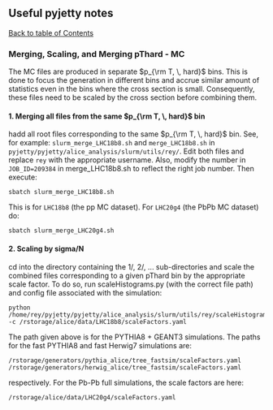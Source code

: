## Useful pyjetty notes
[Back to table of Contents](../README.md)

### Merging, Scaling, and Merging pThard - MC

The MC files are produced in separate $p_{\rm T, \, hard}$ bins. This is done to focus the generation in different bins and accrue similar amount of statistics even in the bins where the cross section is small. Consequently, these files need to be scaled by the cross section before combining them.

#### 1. Merging all files from the same $p_{\rm T, \, hard}$ bin

hadd all root files corresponding to the same $p_{\rm T, \, hard}$ bin. See, for example: ```slurm_merge_LHC18b8.sh``` and ```merge_LHC18b8.sh``` in ```pyjetty/pyjetty/alice_analysis/slurm/utils/rey/```. Edit both files and replace ```rey``` with the appropriate username. Also, modify the number in ```JOB_ID=209384``` in merge_LHC18b8.sh to reflect the right job number. Then execute:

```
sbatch slurm_merge_LHC18b8.sh
```

This is for ```LHC18b8``` (the pp MC dataset). For ```LHC20g4``` (the PbPb MC dataset) do:

```
sbatch slurm_merge_LHC20g4.sh
```

#### 2. Scaling by sigma/N

cd into the directory containing the 1/, 2/, ... sub-directories and scale the combined files corresponding to a given pThard bin by the appropriate scale factor. To do so, run scaleHistograms.py (with the correct file path) and config file associated with the simulation:

```
python /home/rey/pyjetty/pyjetty/alice_analysis/slurm/utils/rey/scaleHistograms.py -c /rstorage/alice/data/LHC18b8/scaleFactors.yaml
```

The path given above is for the PYTHIA8 + GEANT3 simulations. The paths for the fast PYTHIA8 and fast Herwig7 simulations are:

```
/rstorage/generators/pythia_alice/tree_fastsim/scaleFactors.yaml
/rstorage/generators/herwig_alice/tree_fastsim/scaleFactors.yaml
```

respectively. For the Pb-Pb full simulations, the scale factors are here:

```
/rstorage/alice/data/LHC20g4/scaleFactors.yaml
```
